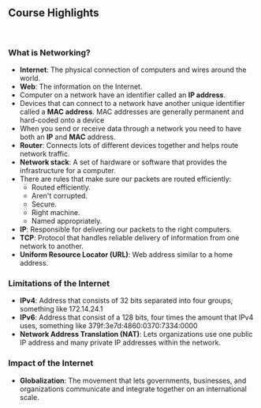 ## Course Highlights

<br>

### What is Networking?

* **Internet**: The physical connection of computers and wires around the world.
* **Web**: The information on the Internet.
* Computer on a network have an identifier called an **IP address**.
* Devices that can connect to a network have
another unique identifier called a **MAC address**.
MAC addresses are generally permanent and hard-coded onto a device
* When you send or receive data through a network you need to have both an **IP** and **MAC** address.
* **Router**: Connects lots of different devices together and helps route network traffic.
* **Network stack**: A set of hardware or software that provides the infrastructure for a computer.
* There are rules that make sure our packets are routed efficiently:
  * Routed efficiently.
  * Aren't corrupted.
  * Secure.
  * Right machine.
  * Named appropriately.
* **IP**: Responsible for delivering our packets to the right computers.
* **TCP**: Protocol that handles reliable delivery of information from one network to another. 
* **Uniform Resource Locator (URL)**: Web address similar to a home address.

### Limitations of the Internet

* **IPv4**: Address that consists of 32 bits separated into four groups, something like 172.14.24.1
* **IPv6**: Address that consist of a 128 bits, four times the amount that IPv4 uses, something like 379f:3e7d:4860:0370:7334:0000
* **Network Address Translation (NAT)**: Lets organizations use one public IP address and many private IP addresses within the network.

### Impact of the Internet

* **Globalization**: The movement that lets governments, businesses, and organizations communicate and integrate together on an international scale.